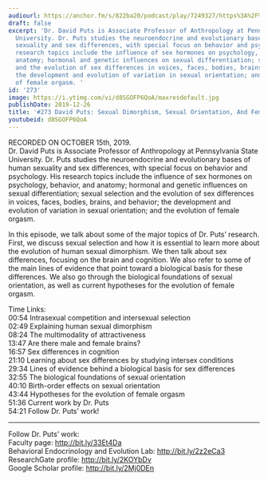 ```yaml
---
audiourl: https://anchor.fm/s/822ba20/podcast/play/7249327/https%3A%2F%2Fd3ctxlq1ktw2nl.cloudfront.net%2Fproduction%2F2019-9-18%2F29808227-44100-2-6c142e36f7bed.m4a
draft: false
excerpt: 'Dr. David Puts is Associate Professor of Anthropology at Pennsylvania State
  University. Dr. Puts studies the neuroendocrine and evolutionary bases of human
  sexuality and sex differences, with special focus on behavior and psychology. His
  research topics include the influence of sex hormones on psychology, behavior, and
  anatomy; hormonal and genetic influences on sexual differentiation; sexual selection
  and the evolution of sex differences in voices, faces, bodies, brains, and behavior;
  the development and evolution of variation in sexual orientation; and the evolution
  of female orgasm. '
id: '273'
image: https://i.ytimg.com/vi/d8SGOFP6QoA/maxresdefault.jpg
publishDate: 2019-12-26
title: '#273 David Puts: Sexual Dimorphism, Sexual Orientation, And Female Orgasm'
youtubeid: d8SGOFP6QoA
---
```

<div class="timelinks">

RECORDED ON OCTOBER 15th, 2019.  
Dr. David Puts is Associate Professor of Anthropology at Pennsylvania State University. Dr. Puts studies the neuroendocrine and evolutionary bases of human sexuality and sex differences, with special focus on behavior and psychology. His research topics include the influence of sex hormones on psychology, behavior, and anatomy; hormonal and genetic influences on sexual differentiation; sexual selection and the evolution of sex differences in voices, faces, bodies, brains, and behavior; the development and evolution of variation in sexual orientation; and the evolution of female orgasm. 

In this episode, we talk about some of the major topics of Dr. Puts’ research. First, we discuss sexual selection and how it is essential to learn more about the evolution of human sexual dimorphism. We then talk about sex differences, focusing on the brain and cognition. We also refer to some of the main lines of evidence that point toward a biological basis for these differences. We also go through the biological foundations of sexual orientation, as well as current hypotheses for the evolution of female orgasm.

Time Links:  
<time>00:54</time> Intrasexual competition and intersexual selection  
<time>02:49</time> Explaining human sexual dimorphism  
<time>08:24</time> The multimodality of attractiveness  
<time>13:47</time> Are there male and female brains?   
<time>16:57</time> Sex differences in cognition  
<time>21:10</time> Learning about sex differences by studying intersex conditions  
<time>29:34</time> Lines of evidence behind a biological basis for sex differences  
<time>32:55</time> The biological foundations of sexual orientation  
<time>40:10</time> Birth-order effects on sexual orientation   
<time>43:44</time> Hypotheses for the evolution of female orgasm  
<time>51:36</time> Current work by Dr. Puts  
<time>54:21</time> Follow Dr. Puts’ work!

---

Follow Dr. Puts’ work:  
Faculty page: http://bit.ly/33Et4Da  
Behavioral Endocrinology and Evolution Lab: http://bit.ly/2z2eCa3  
ResearchGate profile: http://bit.ly/2KOYbDv  
Google Scholar profile: http://bit.ly/2Mj0DEn
</div>

